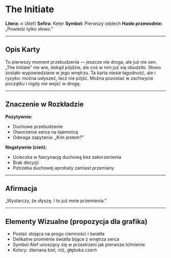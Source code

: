 # The Initiate

**Litera:** א (Alef)
**Sefira:** Keter
**Symbol:** Pierwszy oddech
**Hasło przewodnie:** „Powiedz tylko słowo.”

---

## Opis Karty

To pierwszy moment przebudzenia — jeszcze nie droga, ale już nie sen. „The Initiate” nie wie, dokąd pójdzie, ale coś w nim już się obudziło. Słowo zostało wypowiedziane w jego wnętrzu. Ta karta niesie łagodność, ale i ryzyko: można usłyszeć, lecz nie pójść. Można pozostać w zachwycie początku i nigdy nie wejść w drogę.

---

## Znaczenie w Rozkładzie

**Pozytywnie:**
- Duchowe przebudzenie
- Otworzenie serca na tajemnicę
- Odwaga zapytania: „Kim jestem?”

**Negatywnie (cień):**
- Ucieczka w fascynację duchową bez zakorzenienia
- Brak decyzji
- Potrzeba duchowej aprobaty zamiast przemiany

---

## Afirmacja

„Wystarczy, że słyszę. I to już mnie przemienia.”

---

## Elementy Wizualne (propozycja dla grafika)

- Postać stojąca na progu ciemności i światła
- Delikatne promienie światła bijące z wnętrza serca
- Symbol Alef unoszący się w przestrzeni jak pierwsze tchnienie
- Kolory: złamana biel, róż, głęboka czerń
